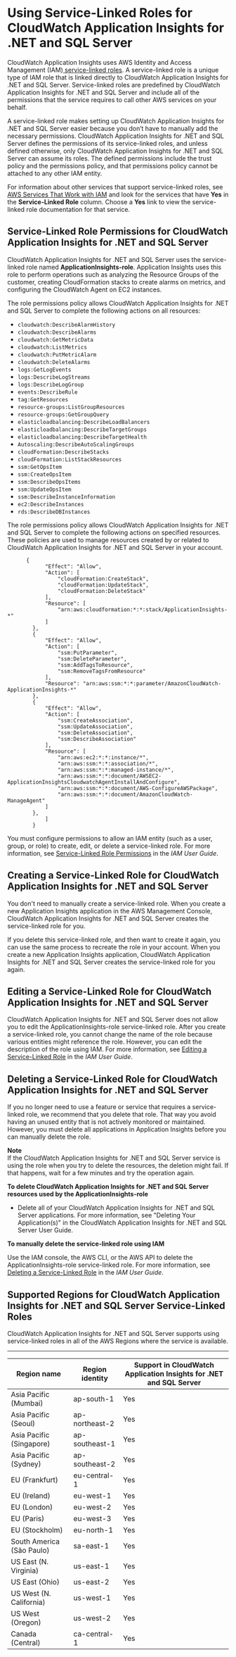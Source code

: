 # Using Service\-Linked Roles for CloudWatch Application Insights for \.NET and SQL Server<a name="CHAP_using-service-linked-roles-appinsights"></a>

CloudWatch Application Insights uses AWS Identity and Access Management \(IAM\)[ service\-linked roles](https://docs.aws.amazon.com/IAM/latest/UserGuide/id_roles_terms-and-concepts.html#iam-term-service-linked-role)\. A service\-linked role is a unique type of IAM role that is linked directly to CloudWatch Application Insights for \.NET and SQL Server\. Service\-linked roles are predefined by CloudWatch Application Insights for \.NET and SQL Server and include all of the permissions that the service requires to call other AWS services on your behalf\. 

A service\-linked role makes setting up CloudWatch Application Insights for \.NET and SQL Server easier because you don’t have to manually add the necessary permissions\. CloudWatch Application Insights for \.NET and SQL Server defines the permissions of its service\-linked roles, and unless defined otherwise, only CloudWatch Application Insights for \.NET and SQL Server can assume its roles\. The defined permissions include the trust policy and the permissions policy, and that permissions policy cannot be attached to any other IAM entity\.

For information about other services that support service\-linked roles, see [AWS Services That Work with IAM](https://docs.aws.amazon.com/IAM/latest/UserGuide/reference_aws-services-that-work-with-iam.html) and look for the services that have **Yes** in the **Service\-Linked Role** column\. Choose a **Yes** link to view the service\-linked role documentation for that service\.

## Service\-Linked Role Permissions for CloudWatch Application Insights for \.NET and SQL Server<a name="service-linked-role-permissions"></a>

CloudWatch Application Insights for \.NET and SQL Server uses the service\-linked role named **ApplicationInsights\-role**\. Application Insights uses this role to perform operations such as analyzing the Resource Groups of the customer, creating CloudFormation stacks to create alarms on metrics, and configuring the CloudWatch Agent on EC2 instances\.

The role permissions policy allows CloudWatch Application Insights for \.NET and SQL Server to complete the following actions on all resources:
+ `cloudwatch:DescribeAlarmHistory`
+  `cloudwatch:DescribeAlarms`
+  `cloudwatch:GetMetricData`
+ `cloudwatch:ListMetrics`
+ `cloudwatch:PutMetricAlarm`
+ `cloudwatch:DeleteAlarms`
+ `logs:GetLogEvents` 
+  `logs:DescribeLogStreams`
+  `logs:DescribeLogGroup`
+ `events:DescribeRule` 
+ `tag:GetResources` 
+ `resource-groups:ListGroupResources` 
+ `resource-groups:GetGroupQuery` 
+ `elasticloadbalancing:DescribeLoadBalancers` 
+ `elasticloadbalancing:DescribeTargetGroups` 
+ `elasticloadbalancing:DescribeTargetHealth` 
+ `Autoscaling:DescribeAutoScalingGroups` 
+ `cloudFormation:DescribeStacks` 
+ `cloudFormation:ListStackResources` 
+ `ssm:GetOpsItem` 
+ `ssm:CreateOpsItem` 
+ `ssm:DescribeOpsItems` 
+ `ssm:UpdateOpsItem` 
+ `ssm:DescribeInstanceInformation` 
+ `ec2:DescribeInstances` 
+ `rds:DescribeDBInstances` 

The role permissions policy allows CloudWatch Application Insights for \.NET and SQL Server to complete the following actions on specified resources\. These policies are used to manage resources created by or related to CloudWatch Application Insights for \.NET and SQL Server in your account\.

```
      {
            "Effect": "Allow",
            "Action": [
                "cloudFormation:CreateStack",
                "cloudFormation:UpdateStack",
                "cloudFormation:DeleteStack"
            ],
            "Resource": [
                "arn:aws:cloudformation:*:*:stack/ApplicationInsights-*"
            ]
        },
        {
            "Effect": "Allow",
            "Action": [
                "ssm:PutParameter",
                "ssm:DeleteParameter",
                "ssm:AddTagsToResource",
                "ssm:RemoveTagsFromResource"
            ],
            "Resource": "arn:aws:ssm:*:*:parameter/AmazonCloudWatch-ApplicationInsights-*"
        },
        {
            "Effect": "Allow",
            "Action": [
                "ssm:CreateAssociation",
                "ssm:UpdateAssociation",
                "ssm:DeleteAssociation",
                "ssm:DescribeAssociation"
            ],
            "Resource": [
                "arn:aws:ec2:*:*:instance/*",
                "arn:aws:ssm:*:*:association/*",
                "arn:aws:ssm:*:*:managed-instance/*",
                "arn:aws:ssm:*:*:document/AWSEC2-ApplicationInsightsCloudwatchAgentInstallAndConfigure",
                "arn:aws:ssm:*:*:document/AWS-ConfigureAWSPackage",
                "arn:aws:ssm:*:*:document/AmazonCloudWatch-ManageAgent"
            ]
        },
            ]
        }
```

You must configure permissions to allow an IAM entity \(such as a user, group, or role\) to create, edit, or delete a service\-linked role\. For more information, see [Service\-Linked Role Permissions](https://docs.aws.amazon.com/IAM/latest/UserGuide/using-service-linked-roles.html#service-linked-role-permissions) in the *IAM User Guide*\.

## Creating a Service\-Linked Role for CloudWatch Application Insights for \.NET and SQL Server<a name="create-service-linked-role"></a>

You don't need to manually create a service\-linked role\. When you create a new Application Insights application in the AWS Management Console, CloudWatch Application Insights for \.NET and SQL Server creates the service\-linked role for you\. 

If you delete this service\-linked role, and then want to create it again, you can use the same process to recreate the role in your account\. When you create a new Application Insights application, CloudWatch Application Insights for \.NET and SQL Server creates the service\-linked role for you again\. 

## Editing a Service\-Linked Role for CloudWatch Application Insights for \.NET and SQL Server<a name="edit-slr"></a>

CloudWatch Application Insights for \.NET and SQL Server does not allow you to edit the ApplicationInsights\-role service\-linked role\. After you create a service\-linked role, you cannot change the name of the role because various entities might reference the role\. However, you can edit the description of the role using IAM\. For more information, see [Editing a Service\-Linked Role](https://docs.aws.amazon.com/IAM/latest/UserGuide/using-service-linked-roles.html#edit-service-linked-role) in the *IAM User Guide*\.

## Deleting a Service\-Linked Role for CloudWatch Application Insights for \.NET and SQL Server<a name="delete-service-linked-role"></a>

If you no longer need to use a feature or service that requires a service\-linked role, we recommend that you delete that role\. That way you avoid having an unused entity that is not actively monitored or maintained\. However, you must delete all applications in Application Insights before you can manually delete the role\.

**Note**  
If the CloudWatch Application Insights for \.NET and SQL Server service is using the role when you try to delete the resources, the deletion might fail\. If that happens, wait for a few minutes and try the operation again\.

**To delete CloudWatch Application Insights for \.NET and SQL Server resources used by the ApplicationInsights\-role**
+ Delete all of your CloudWatch Application Insights for \.NET and SQL Server applications\. For more information, see "Deleting Your Application\(s\)" in the CloudWatch Application Insights for \.NET and SQL Server User Guide\. 

**To manually delete the service\-linked role using IAM**

Use the IAM console, the AWS CLI, or the AWS API to delete the ApplicationInsights\-role service\-linked role\. For more information, see [Deleting a Service\-Linked Role](https://docs.aws.amazon.com/IAM/latest/UserGuide/using-service-linked-roles.html#delete-service-linked-role) in the *IAM User Guide*\.

## Supported Regions for CloudWatch Application Insights for \.NET and SQL Server Service\-Linked Roles<a name="slr-regions"></a>

CloudWatch Application Insights for \.NET and SQL Server supports using service\-linked roles in all of the AWS Regions where the service is available\.


****  

| Region name | Region identity | Support in CloudWatch Application Insights for \.NET and SQL Server | 
| --- | --- | --- | 
| Asia Pacific \(Mumbai\) | ap\-south\-1 | Yes | 
| Asia Pacific \(Seoul\) | ap\-northeast\-2 | Yes | 
| Asia Pacific \(Singapore\) | ap\-southeast\-1 | Yes | 
| Asia Pacific \(Sydney\) | ap\-southeast\-2 | Yes | 
| EU \(Frankfurt\) | eu\-central\-1 | Yes | 
| EU \(Ireland\) | eu\-west\-1 | Yes | 
| EU \(London\) | eu\-west\-2 | Yes | 
| EU \(Paris\) | eu\-west\-3 | Yes | 
| EU \(Stockholm\) | eu\-north\-1 | Yes | 
| South America \(São Paulo\) | sa\-east\-1 | Yes | 
| US East \(N\. Virginia\) | us\-east\-1 | Yes | 
| US East \(Ohio\) | us\-east\-2 | Yes | 
| US West \(N\. California\) | us\-west\-1 | Yes | 
| US West \(Oregon\) | us\-west\-2 | Yes | 
| Canada \(Central\) | ca\-central\-1 | Yes | 
